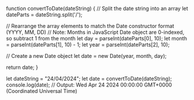 function convertToDate(dateString) {
  // Split the date string into an array
  let dateParts = dateString.split('/');

  // Rearrange the array elements to match the Date constructor format (YYYY, MM, DD)
  // Note: Months in JavaScript Date object are 0-indexed, so subtract 1 from the month
  let day = parseInt(dateParts[0], 10);
  let month = parseInt(dateParts[1], 10) - 1;
  let year = parseInt(dateParts[2], 10);

  // Create a new Date object
  let date = new Date(year, month, day);

  return date;
}

let dateString = "24/04/2024";
let date = convertToDate(dateString);
console.log(date); // Output: Wed Apr 24 2024 00:00:00 GMT+0000 (Coordinated Universal Time)
